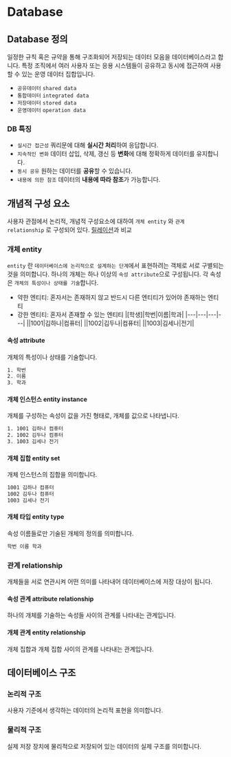 # Database
## Database 정의
일정한 규칙 혹은 규약을 통해 구조화되어 저장되는 데이터 모음을 데이터베이스라고 합니다. 특정 조직에서 여러 사용자 또는 응용 시스템들이 공유하고 동시에 접근하여 사용할 수 있는 운영 데이터 집합입니다.
- `공유데이터` `shared data`
- `통합데이터` `integrated data`
- `저장데이터` `stored data`
- `운영데이터` `operation data`
### DB 특징
- `실시간 접근성` 쿼리문에 대해 **실시간 처리**하여 응답합니다. 
- `지속적인 변화` 데이터 삽입, 삭제, 갱신 등 **변화**에 대해 정확하게 데이터를 유지합니다.
- `동시 공유` 원하는 데이터를 **공유**할 수 있습니다.
- `내용에 의한 참조` 데이터의 **내용에 따라 참조**가 가능합니다.
## 개념적 구성 요소
사용자 관점에서 논리적, 개념적 구성요소에 대하여 `개체 entity` 와 `관계 relationship` 로 구성되어 있다. [릴레이션](../03_erd/01_relation.md#릴레이션-relation)과 비교
### 개체 entity
`entity` 란 `데이터베이스에 논리적으로 설계하는 단계`에서 표현하려는 객체로 서로 구별되는 것을 의미합니다. 하나의 개체는 하나 이상의 `속성 attribute`으로 구성됩니다. 각 속성은 `개체의 특성이나 상태를 기술`합니다.
- 약한 엔티티: 혼자서는 존재하지 않고 반드시 다른 엔티티가 있어야 존재하는 엔티티
- 강한 엔티티: 혼자서 존재할 수 있는 엔티티
|[학생]|학번|이름|학과|
|---|---|---|---|
||1001|김하나|컴퓨터|
||1002|김두나|컴퓨터|
||1003|김세나|전기|
#### 속성 attribute
개체의 특성이나 상태를 기술합니다.
```bash
1. 학번
2. 이름
3. 학과
```
#### 개체 인스턴스 entity instance
개체를 구성하는 속성이 값을 가진 형태로, 개체를 값으로 나타냅니다.
```bash
1. 1001 김하나 컴퓨터
2. 1002 김두나 컴퓨터
3. 1003 김세나 전기
```
#### 개체 집합 entity set
개체 인스턴스의 집합을 의미합니다.
```bash
1001 김하나 컴퓨터
1002 김두나 컴퓨터
1003 김세나 전기
```
#### 개체 타입 entity type
속성 이름들로만 기술된 개체의 정의를 의미합니다.
```bash
학번 이름 학과
```
### 관계 relationship
개체들을 서로 연관시켜 어떤 의미를 나타내어 데이터베이스에 저장 대상이 됩니다. 
#### 속성 관계 attribute relationship
하나의 개체를 기술하는 속성들 사이의 관계를 나타내는 관계입니다. 
#### 개체 관계 entity relationship
개체 집합과 개체 집합 사이의 관계를 나타내는 관계입니다.
## 데이터베이스 구조
### 논리적 구조
사용자 기준에서 생각하는 데이터의 논리적 표현을 의미합니다.
### 물리적 구조
실제 저장 장치에 물리적으로 저장되어 있는 데이터의 실제 구조를 의미합니다.